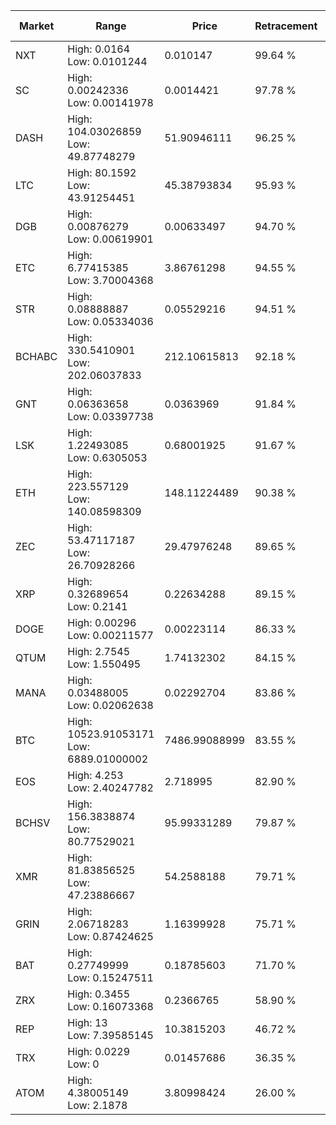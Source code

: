 | Market | Range | Price| Retracement | Doubles to 50% |
| --- | --- | --- | --- | --- |
| NXT | High: 0.0164<br />Low: 0.0101244 | 0.010147 | 99.64 % | 1.31 |
| SC | High: 0.00242336<br />Low: 0.00141978 | 0.0014421 | 97.78 % | 1.33 |
| DASH | High: 104.03026859<br />Low: 49.87748279 | 51.90946111 | 96.25 % | 1.48 |
| LTC | High: 80.1592<br />Low: 43.91254451 | 45.38793834 | 95.93 % | 1.37 |
| DGB | High: 0.00876279<br />Low: 0.00619901 | 0.00633497 | 94.70 % | 1.18 |
| ETC | High: 6.77415385<br />Low: 3.70004368 | 3.86761298 | 94.55 % | 1.35 |
| STR | High: 0.08888887<br />Low: 0.05334036 | 0.05529216 | 94.51 % | 1.29 |
| BCHABC | High: 330.5410901<br />Low: 202.06037833 | 212.10615813 | 92.18 % | 1.26 |
| GNT | High: 0.06363658<br />Low: 0.03397738 | 0.0363969 | 91.84 % | 1.34 |
| LSK | High: 1.22493085<br />Low: 0.6305053 | 0.68001925 | 91.67 % | 1.36 |
| ETH | High: 223.557129<br />Low: 140.08598309 | 148.11224489 | 90.38 % | 1.23 |
| ZEC | High: 53.47117187<br />Low: 26.70928266 | 29.47976248 | 89.65 % | 1.36 |
| XRP | High: 0.32689654<br />Low: 0.2141 | 0.22634288 | 89.15 % | 1.20 |
| DOGE | High: 0.00296<br />Low: 0.00211577 | 0.00223114 | 86.33 % | 1.14 |
| QTUM | High: 2.7545<br />Low: 1.550495 | 1.74132302 | 84.15 % | 1.24 |
| MANA | High: 0.03488005<br />Low: 0.02062638 | 0.02292704 | 83.86 % | 1.21 |
| BTC | High: 10523.91053171<br />Low: 6889.01000002 | 7486.99088999 | 83.55 % | 1.16 |
| EOS | High: 4.253<br />Low: 2.40247782 | 2.718995 | 82.90 % | 1.22 |
| BCHSV | High: 156.3838874<br />Low: 80.77529021 | 95.99331289 | 79.87 % | 1.24 |
| XMR | High: 81.83856525<br />Low: 47.23886667 | 54.2588188 | 79.71 % | 1.19 |
| GRIN | High: 2.06718283<br />Low: 0.87424625 | 1.16399928 | 75.71 % | 1.26 |
| BAT | High: 0.27749999<br />Low: 0.15247511 | 0.18785603 | 71.70 % | 1.14 |
| ZRX | High: 0.3455<br />Low: 0.16073368 | 0.2366765 | 58.90 % | 1.07 |
| REP | High: 13<br />Low: 7.39585145 | 10.3815203 | 46.72 % | 0.00 |
| TRX | High: 0.0229<br />Low: 0 | 0.01457686 | 36.35 % | 0.00 |
| ATOM | High: 4.38005149<br />Low: 2.1878 | 3.80998424 | 26.00 % | 0.00 |
